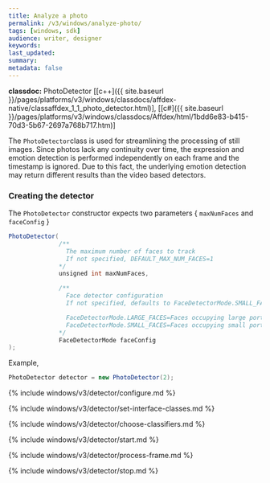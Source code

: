 ```yaml
---
title: Analyze a photo
permalink: /v3/windows/analyze-photo/
tags: [windows, sdk]
audience: writer, designer
keywords:
last_updated:
summary:
metadata: false
---
```

**classdoc:** PhotoDetector [[c++]({{ site.baseurl }}/pages/platforms/v3/windows/classdocs/affdex-native/classaffdex_1_1_photo_detector.html)], [[c#]({{ site.baseurl }}/pages/platforms/v3/windows/classdocs/Affdex/html/1bdd6e83-b415-70d3-5b67-2697a768b717.htm)]

The ```PhotoDetector```class is used for streamlining the processing of still images. Since photos lack any continuity over time, the expression and emotion detection is performed independently on each frame and the timestamp is ignored. Due to this fact, the underlying emotion detection may return different results than the video based detectors.

### Creating the detector
The ```PhotoDetector``` constructor expects two parameters { `maxNumFaces` and `faceConfig` }

```csharp
PhotoDetector(
              /**
                The maximum number of faces to track
                If not specified, DEFAULT_MAX_NUM_FACES=1
              */
              unsigned int maxNumFaces,

              /**
                Face detector configuration
                If not specified, defaults to FaceDetectorMode.SMALL_FACES

                FaceDetectorMode.LARGE_FACES=Faces occupying large portions of the photo
                FaceDetectorMode.SMALL_FACES=Faces occupying small portions of the photo
              */
              FaceDetectorMode faceConfig
);
```

Example,

```csharp
PhotoDetector detector = new PhotoDetector(2);
```
{% include windows/v3/detector/configure.md %}

{% include windows/v3/detector/set-interface-classes.md %}

{% include windows/v3/detector/choose-classifiers.md %}

{% include windows/v3/detector/start.md %}

{% include windows/v3/detector/process-frame.md %}

{% include windows/v3/detector/stop.md %}
